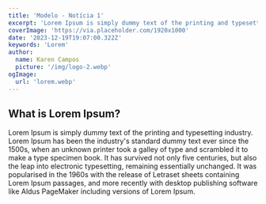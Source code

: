```yaml
---
title: 'Modelo - Notícia 1'
excerpt: 'Lorem Ipsum is simply dummy text of the printing and typesetting industry'
coverImage: 'https://via.placeholder.com/1920x1000'
date: '2023-12-19T19:07:00.322Z'
keywords: 'Lorem'
author:
  name: Karen Campos
  picture: '/img/logo-2.webp'
ogImage:
  url: 'lorem.webp'
---
```


## What is Lorem Ipsum?


Lorem Ipsum is simply dummy text of the printing and typesetting industry. Lorem Ipsum has been the industry's standard dummy text ever since the 1500s, when an unknown printer took a galley of type and scrambled it to make a type specimen book. It has survived not only five centuries, but also the leap into electronic typesetting, remaining essentially unchanged. It was popularised in the 1960s with the release of Letraset sheets containing Lorem Ipsum passages, and more recently with desktop publishing software like Aldus PageMaker including versions of Lorem Ipsum.
